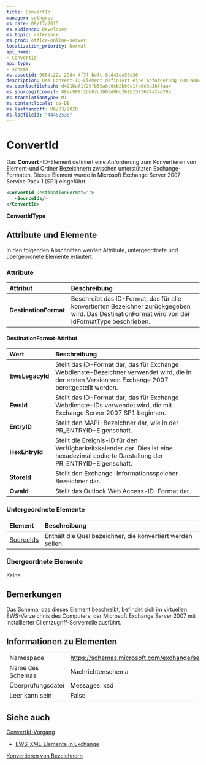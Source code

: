 ```yaml
---
title: ConvertId
manager: sethgros
ms.date: 09/17/2015
ms.audience: Developer
ms.topic: reference
ms.prod: office-online-server
localization_priority: Normal
api_name:
- ConvertId
api_type:
- schema
ms.assetid: 9684c22c-29d4-4f7f-befc-8cd41da56d38
description: Das Convert-ID-Element definiert eine Anforderung zum Konvertieren von Element-und Ordner Bezeichnern zwischen unterstützten Exchange-Formaten. Dieses Element wurde in Microsoft Exchange Server 2007 Service Pack 1 (SP1) eingeführt.
ms.openlocfilehash: d421baf1f29fb59a8c6eb2b09e1fa0e8a38ffaa4
ms.sourcegitcommit: 88ec988f2bb67c1866d06b361615f3674a24e795
ms.translationtype: MT
ms.contentlocale: de-DE
ms.lasthandoff: 06/03/2020
ms.locfileid: "44452538"
---
```

# <a name="convertid"></a>ConvertId

Das **Convert** -ID-Element definiert eine Anforderung zum Konvertieren von Element-und Ordner Bezeichnern zwischen unterstützten Exchange-Formaten. Dieses Element wurde in Microsoft Exchange Server 2007 Service Pack 1 (SP1) eingeführt. 
  
```xml
<ConvertId DestinationFormat="">
   <SourceIds/>
</ConvertId>
```

 **ConvertIdType**
## <a name="attributes-and-elements"></a>Attribute und Elemente

In den folgenden Abschnitten werden Attribute, untergeordnete und übergeordnete Elemente erläutert.
  
### <a name="attributes"></a>Attribute

|**Attribut**|**Beschreibung**|
|:-----|:-----|
|**DestinationFormat** <br/> |Beschreibt das ID-Format, das für alle konvertierten Bezeichner zurückgegeben wird. Das DestinationFormat wird von der IdFormatType beschrieben.  <br/> |
   
#### <a name="destinationformat-attribute"></a>DestinationFormat-Attribut

|**Wert**|**Beschreibung**|
|:-----|:-----|
|**EwsLegacyId** <br/> |Stellt das ID-Format dar, das für Exchange Webdienste-Bezeichner verwendet wird, die in der ersten Version von Exchange 2007 bereitgestellt werden.  <br/> |
|**EwsId** <br/> |Stellt das ID-Format dar, das für Exchange Webdienste-IDs verwendet wird, die mit Exchange Server 2007 SP1 beginnen.  <br/> |
|**EntryID** <br/> |Stellt den MAPI-Bezeichner dar, wie in der PR_ENTRYID-Eigenschaft.  <br/> |
|**HexEntryId** <br/> |Stellt die Ereignis-ID für den Verfügbarkeitskalender dar. Dies ist eine hexadezimal codierte Darstellung der PR_ENTRYID-Eigenschaft.  <br/> |
|**StoreId** <br/> |Stellt den Exchange-Informationsspeicher Bezeichner dar.  <br/> |
|**OwaId** <br/> |Stellt das Outlook Web Access-ID-Format dar.  <br/> |
   
### <a name="child-elements"></a>Untergeordnete Elemente

|**Element**|**Beschreibung**|
|:-----|:-----|
|[SourceIds](sourceids.md) <br/> |Enthält die Quellbezeichner, die konvertiert werden sollen.  <br/> |
   
### <a name="parent-elements"></a>Übergeordnete Elemente

Keine.
  
## <a name="remarks"></a>Bemerkungen

Das Schema, das dieses Element beschreibt, befindet sich im virtuellen EWS-Verzeichnis des Computers, der Microsoft Exchange Server 2007 mit installierter Clientzugriff-Serverrolle ausführt.
  
## <a name="element-information"></a>Informationen zu Elementen

|||
|:-----|:-----|
|Namespace  <br/> |https://schemas.microsoft.com/exchange/services/2006/messages  <br/> |
|Name des Schemas  <br/> |Nachrichtenschema  <br/> |
|Überprüfungsdatei  <br/> |Messages. xsd  <br/> |
|Leer kann sein  <br/> |False  <br/> |
   
## <a name="see-also"></a>Siehe auch



[ConvertId-Vorgang](convertid-operation.md)


- [EWS-XML-Elemente in Exchange](ews-xml-elements-in-exchange.md)


[Konvertieren von Bezeichnern](https://msdn.microsoft.com/library/a5391746-b6ef-4f48-8fc8-8255258651aa%28Office.15%29.aspx)

